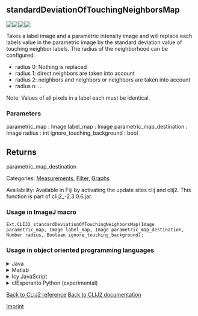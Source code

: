 ## standardDeviationOfTouchingNeighborsMap
<img src="images/mini_empty_logo.png"/><img src="images/mini_clij2_logo.png"/><img src="images/mini_clijx_logo.png"/><img src="images/mini_cle_logo.png"/>

Takes a label image and a parametric intensity image and will replace each labels value in the parametric image
by the standard deviation value of touching neighbor labels. The radius of the neighborhood can be configured:
* radius 0: Nothing is replaced
* radius 1: direct neighbors are taken into account
* radius 2: neighbors and neighbors or neighbors are taken into account
* radius n: ...

Note: Values of all pixels in a label each must be identical.

### Parameters

parametric_map : Image
label_map : Image
parametric_map_destination : Image
radius : int
ignore_touching_background : bool

Returns
-------
parametric_map_destination

Categories: [Measurements](https://clij.github.io/clij2-docs/reference__measurement), [Filter](https://clij.github.io/clij2-docs/reference__filter), [Graphs](https://clij.github.io/clij2-docs/reference__graph)

Availability: Available in Fiji by activating the update sites clij and clij2.
This function is part of clij2_-2.3.0.6.jar.

### Usage in ImageJ macro
```
Ext.CLIJ2_standardDeviationOfTouchingNeighborsMap(Image parametric_map, Image label_map, Image parametric_map_destination, Number radius, Boolean ignore_touching_background);
```


### Usage in object oriented programming languages



<details>

<summary>
Java
</summary>
<pre class="highlight">// init CLIJ and GPU
import net.haesleinhuepf.clij2.CLIJ2;
import net.haesleinhuepf.clij.clearcl.ClearCLBuffer;
CLIJ2 clij2 = CLIJ2.getInstance();

// get input parameters
ClearCLBuffer parametric_map = clij2.push(parametric_mapImagePlus);
ClearCLBuffer label_map = clij2.push(label_mapImagePlus);
parametric_map_destination = clij2.create(parametric_map);
int radius = 10;
boolean ignore_touching_background = true;
</pre>

<pre class="highlight">
// Execute operation on GPU
clij2.standardDeviationOfTouchingNeighborsMap(parametric_map, label_map, parametric_map_destination, radius, ignore_touching_background);
</pre>

<pre class="highlight">
// show result
parametric_map_destinationImagePlus = clij2.pull(parametric_map_destination);
parametric_map_destinationImagePlus.show();

// cleanup memory on GPU
clij2.release(parametric_map);
clij2.release(label_map);
clij2.release(parametric_map_destination);
</pre>

</details>



<details>

<summary>
Matlab
</summary>
<pre class="highlight">% init CLIJ and GPU
clij2 = init_clatlab();

% get input parameters
parametric_map = clij2.pushMat(parametric_map_matrix);
label_map = clij2.pushMat(label_map_matrix);
parametric_map_destination = clij2.create(parametric_map);
radius = 10;
ignore_touching_background = true;
</pre>

<pre class="highlight">
% Execute operation on GPU
clij2.standardDeviationOfTouchingNeighborsMap(parametric_map, label_map, parametric_map_destination, radius, ignore_touching_background);
</pre>

<pre class="highlight">
% show result
parametric_map_destination = clij2.pullMat(parametric_map_destination)

% cleanup memory on GPU
clij2.release(parametric_map);
clij2.release(label_map);
clij2.release(parametric_map_destination);
</pre>

</details>



<details>

<summary>
Icy JavaScript
</summary>
<pre class="highlight">// init CLIJ and GPU
importClass(net.haesleinhuepf.clicy.CLICY);
importClass(Packages.icy.main.Icy);

clij2 = CLICY.getInstance();

// get input parameters
parametric_map_sequence = getSequence();
parametric_map = clij2.pushSequence(parametric_map_sequence);
label_map_sequence = getSequence();
label_map = clij2.pushSequence(label_map_sequence);
parametric_map_destination = clij2.create(parametric_map);
radius = 10;
ignore_touching_background = true;
</pre>

<pre class="highlight">
// Execute operation on GPU
clij2.standardDeviationOfTouchingNeighborsMap(parametric_map, label_map, parametric_map_destination, radius, ignore_touching_background);
</pre>

<pre class="highlight">
// show result
parametric_map_destination_sequence = clij2.pullSequence(parametric_map_destination)
Icy.addSequence(parametric_map_destination_sequence);
// cleanup memory on GPU
clij2.release(parametric_map);
clij2.release(label_map);
clij2.release(parametric_map_destination);
</pre>

</details>



<details>

<summary>
clEsperanto Python (experimental)
</summary>
<pre class="highlight">import pyclesperanto_prototype as cle

cle.standard_deviation_of_touching_neighbors_map(parametric_map, label_map, parametric_map_destination, radius, ignore_touching_background)

</pre>



</details>



[Back to CLIJ2 reference](https://clij.github.io/clij2-docs/reference)
[Back to CLIJ2 documentation](https://clij.github.io/clij2-docs)

[Imprint](https://clij.github.io/imprint)

